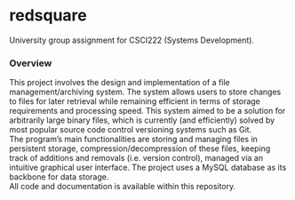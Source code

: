 # redsquare
University group assignment for CSCI222 (Systems Development).

<h3>Overview</h3>
This project involves the design and implementation of a file management/archiving system. The system allows users to store changes to files for later retrieval while remaining efficient in terms of storage requirements and processing speed. This system aimed to be a solution for arbitrarily large binary files, which is currently (and efficiently) solved by most popular source code control versioning systems such as Git.
<br />
The program’s main functionalities are storing and managing files in persistent storage, compression/decompression of these files, keeping track of additions and removals (i.e. version control), managed via an intuitive graphical user interface. The project uses a MySQL database as its backbone for data storage.
<br />
All code and documentation is available within this repository.
